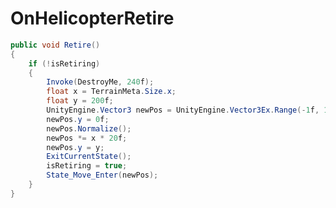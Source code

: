 <Badge type="danger" text="Carbon Compatible"/><Badge type="warning" text="Oxide Compatible"/>
# OnHelicopterRetire
```csharp
public void Retire()
{
	if (!isRetiring)
	{
		Invoke(DestroyMe, 240f);
		float x = TerrainMeta.Size.x;
		float y = 200f;
		UnityEngine.Vector3 newPos = UnityEngine.Vector3Ex.Range(-1f, 1f);
		newPos.y = 0f;
		newPos.Normalize();
		newPos *= x * 20f;
		newPos.y = y;
		ExitCurrentState();
		isRetiring = true;
		State_Move_Enter(newPos);
	}
}

```
